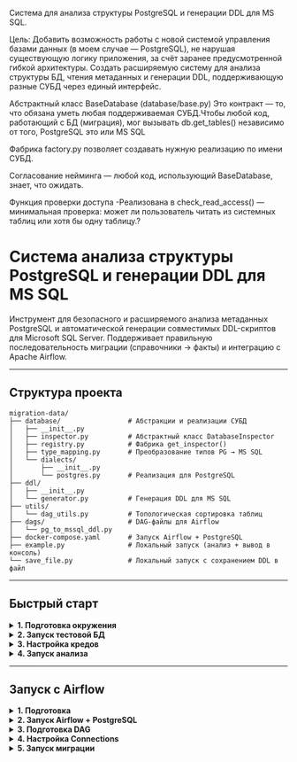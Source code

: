 Система для анализа структуры PostgreSQL и генерации DDL для MS SQL.

Цель: Добавить возможность работы с новой системой управления базами данных (в моем случае — PostgreSQL), не нарушая существующую логику приложения, за счёт заранее предусмотренной гибкой архитектуры. 
Создать расширяемую систему для анализа структуры БД, чтения метаданных и генерации DDL, поддерживающую разные СУБД через единый интерфейс.

Абстрактный класс BaseDatabase (database/base.py) Это контракт — то, что обязана уметь любая поддерживаемая СУБД.Чтобы любой код, работающий с БД (миграция), мог вызывать db.get_tables() независимо от того, PostgreSQL это или MS SQL

Фабрика factory.py позволяет создавать нужную реализацию по имени СУБД.

Согласование нейминга — любой код, использующий BaseDatabase, знает, что ожидать.

Функция проверки доступа  -Реализована в check_read_access() — минимальная проверка: может ли пользователь читать из системных таблиц или хотя бы одну таблицу.?


# Система анализа структуры PostgreSQL и генерации DDL для MS SQL

Инструмент для безопасного и расширяемого анализа метаданных PostgreSQL и автоматической генерации совместимых DDL-скриптов для Microsoft SQL Server. Поддерживает правильную последовательность миграции (справочники → факты) и интеграцию с Apache Airflow.

---

## Структура проекта

```
migration-data/
├── database/                 # Абстракции и реализации СУБД
│   ├── __init__.py
│   ├── inspector.py          # Абстрактный класс DatabaseInspector
│   ├── registry.py           # Фабрика get_inspector()
│   ├── type_mapping.py       # Преобразование типов PG → MS SQL
│   └── dialects/
│       ├── __init__.py
│       └── postgres.py       # Реализация для PostgreSQL
├── ddl/
│   ├── __init__.py
│   └── generator.py          # Генерация DDL для MS SQL
├── utils/
│   └── dag_utils.py          # Топологическая сортировка таблиц
├── dags/                     # DAG-файлы для Airflow
│   └── pg_to_mssql_ddl.py
├── docker-compose.yaml       # Запуск Airflow + PostgreSQL
├── example.py                # Локальный запуск (анализ + вывод в консоль)
└── save_file.py              # Локальный запуск с сохранением DDL в файл
```

---

## Быстрый старт 

<details>
<summary><b>1. Подготовка окружения</b></summary>

```bash
# Создать и активировать виртуальное окружение
python -m venv .venv
source .venv/bin/activate  # Linux/macOS
# или .venv\Scripts\activate (Windows)

# Установить зависимости
pip install psycopg2-binary
```
</details>

<details>
<summary><b>2. Запуск тестовой БД</b></summary>

Запустите PostgreSQL в Docker:

```bash
docker run -d \
  --name pg-migration-source \
  -e POSTGRES_DB=migration_source \
  -e POSTGRES_USER=migrator \
  -e POSTGRES_PASSWORD=secure_password123 \
  -p 5432:5432 \
  postgres:15
```

Или используйте `docker-compose` из проекта (см. ниже).
</details>

<details>
<summary><b>3. Настройка кредов</b></summary>

В файлах `example.py` или `save_file.py` замените:

```python
user="your_user",
password="your_password",
dbname="your_db"
```

на:

```python
user="migrator",
password="secure_password123",
dbname="migration_source"
```
</details>

<details>
<summary><b>4. Запуск анализа</b></summary>

```bash
python example.py        # вывод в консоль
python save_file.py      # сохранение в all_tables_ddl.sql
```

Результат: файл `all_tables_ddl.sql` с готовыми скриптами для MS SQL.
</details>

---

## Запуск с Airflow 

<details>
<summary><b>1. Подготовка</b></summary>

Убедитесь, что Docker и Docker Compose установлены.

Создайте файл `.env` для Airflow UID:

```bash
echo "AIRFLOW_UID=$(id -u)" > .env
```
</details>

<details>
<summary><b>2. Запуск Airflow + PostgreSQL</b></summary>

```bash
docker-compose up -d
```

Дождитесь запуска (~1–2 мин).  
Откройте: http://localhost:8080  
Логин: `admin` / Пароль: `admin`
</details>

<details>
<summary><b>3. Подготовка DAG</b></summary>

Скопируйте ваш код в папку `dags/`:

```bash
cp -r database dags/
cp -r ddl dags/
cp -r utils dags/
cp dags/pg_to_mssql_ddl.py dags/
```

Airflow автоматически обнаружит DAG.
</details>

<details>
<summary><b>4. Настройка Connections</b></summary>

В UI Airflow (**Admin → Connections**) создайте:

- **Conn Id**: `pg_source`
  - **Conn Type**: `PostgreSQL`
  - **Host**: `postgres-source`
  - **Port**: `5432`
  - **Login**: `migrator`
  - **Password**: `secure_password123`
  - **Database**: `migration_source`

> Хост — `postgres-source` (имя сервиса в `docker-compose.yaml`), не `localhost`!
</details>

<details>
<summary><b>5. Запуск миграции</b></summary>

1. Включите DAG `pg_to_mssql_schema_migration`.
2. Нажмите **Trigger DAG**.
3. Результат:
   - Анализ структуры,
   - Построение зависимостей,
   - Генерация DDL в правильном порядке,
   - (Опционально) создание таблиц в MS SQL.
</details>



